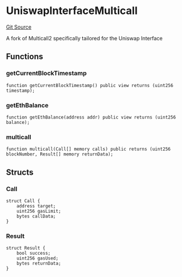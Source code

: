 # UniswapInterfaceMulticall
[Git Source](https://github.com/KYRDTeam/ilo-contracts/blob/c821b671bb5c9be46c122173f3f384ce7950f2da/src/lens/UniswapInterfaceMulticall.sol)

A fork of Multicall2 specifically tailored for the Uniswap Interface


## Functions
### getCurrentBlockTimestamp


```solidity
function getCurrentBlockTimestamp() public view returns (uint256 timestamp);
```

### getEthBalance


```solidity
function getEthBalance(address addr) public view returns (uint256 balance);
```

### multicall


```solidity
function multicall(Call[] memory calls) public returns (uint256 blockNumber, Result[] memory returnData);
```

## Structs
### Call

```solidity
struct Call {
    address target;
    uint256 gasLimit;
    bytes callData;
}
```

### Result

```solidity
struct Result {
    bool success;
    uint256 gasUsed;
    bytes returnData;
}
```

